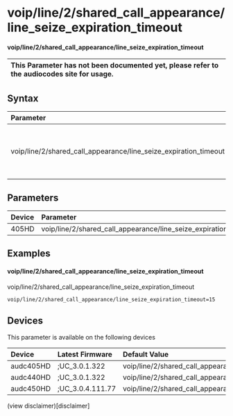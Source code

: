 ﻿---
description: voip/line/2/shared_call_appearance/line_seize_expiration_timeout
search: false
---

# voip/line/2/shared_call_appearance/line_seize_expiration_timeout

#### voip/line/2/shared_call_appearance/line_seize_expiration_timeout


| This Parameter has not been documented yet, please refer to the audiocodes site for usage.  |
| :--- |

## Syntax
| Parameter | Syntax |
| :--- | :--- |
|voip/line/2/shared_call_appearance/line_seize_expiration_timeout | {% raw %} undefined {% endraw %} |

## Parameters
|Device|Parameter|value|Description|
|:---|:---|:---|:---|
| 405HD | voip/line/2/shared_call_appearance/line_seize_expiration_timeout |  |  |

## Examples
#### voip/line/2/shared_call_appearance/line_seize_expiration_timeout

voip/line/2/shared_call_appearance/line_seize_expiration_timeout

```
voip/line/2/shared_call_appearance/line_seize_expiration_timeout=15
```

## Devices
This parameter is available on the following devices

| Device | Latest Firmware | Default Value |
|:---|:---|:---|
| audc405HD | ;UC_3.0.1.322 | voip/line/2/shared_call_appearance/line_seize_expiration_timeout=15 
| audc440HD | ;UC_3.0.1.322 | voip/line/2/shared_call_appearance/line_seize_expiration_timeout=15 
| audc450HD | ;UC_3.0.4.111.77 | voip/line/2/shared_call_appearance/line_seize_expiration_timeout=15 

(view disclaimer)[disclaimer]
